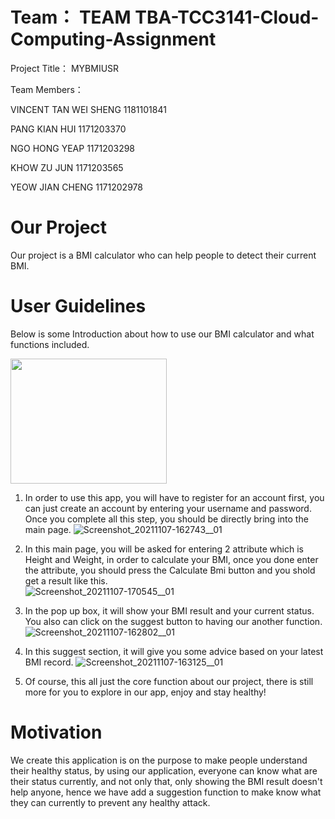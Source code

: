 # Team： TEAM TBA-TCC3141-Cloud-Computing-Assignment

Project Title： MYBMIUSR

Team Members：

VINCENT TAN WEI SHENG 1181101841

PANG KIAN HUI 1171203370

NGO HONG YEAP 1171203298

KHOW ZU JUN 1171203565

YEOW JIAN CHENG 1171202978

# Our Project
Our project is a BMI calculator who can help people to detect their current BMI. 


# User Guidelines
Below is some Introduction about how to use our BMI calculator and what functions included. 

<img src="https://user-images.githubusercontent.com/87030020/140647200-26bbd3d8-f0ff-4351-8490-70933fe62183.png" width="250" height="200" />

1. In order to use this app, you will have to register for an account first, you can just create an account by entering your username and password. Once you complete all this step, you should be directly bring into the main page. 
![Screenshot_20211107-162743__01](https://user-images.githubusercontent.com/87030020/140647047-51827f3e-2702-4b9b-b21e-7364f1b5e4e8.jpg)

2. In this main page, you will be asked for entering 2 attribute which is Height and Weight, in order to calculate your BMI, once you done enter the attribute, you should press the Calculate Bmi button and you shold get a result like this.  
![Screenshot_20211107-170545__01](https://user-images.githubusercontent.com/87030020/140647102-2a8fef4b-eed6-43cd-8701-b9618923db46.jpg)

3. In the pop up box, it will show your BMI result and your current status. You also can click on the suggest button to having our another function. 
![Screenshot_20211107-162802__01](https://user-images.githubusercontent.com/87030020/140647227-97d42af2-b7e1-4d0f-b9fa-a80bf4f12c16.jpg)

4. In this suggest section, it will give you some advice based on your latest BMI record. 
![Screenshot_20211107-163125__01](https://user-images.githubusercontent.com/87030020/140647128-e1e1e0d7-cc8a-41a3-8505-619b550d9ddc.jpg)

5. Of course, this all just the core function about our project, there is still more for you to explore in our app, enjoy and stay healthy! 

# Motivation
We create this application is on the purpose to make people understand their healthy status, by using our application, everyone can know what are their status currently, and not only that, only showing the BMI result doesn't help anyone, hence we have add a suggestion function to make know what they can currently to prevent any healthy attack. 
